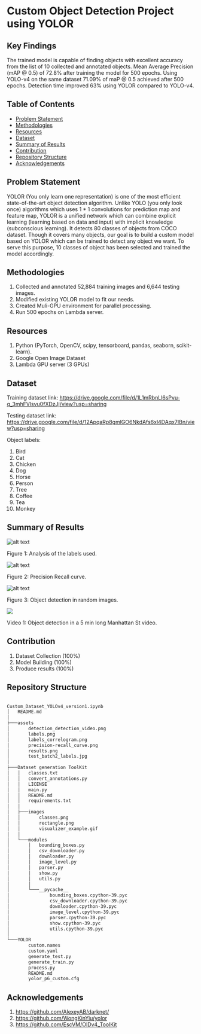 # Custom Object Detection Project using YOLOR

## Key Findings

The trained model is capable of finding objects with excellent accuracy from the list of 10 collected and annotated objects. Mean Average Precision (mAP @ 0.5) of 72.8% after training the model for 500 epochs. Using YOLO-v4 on the same dataset 71.09% of maP @ 0.5 achieved after 500 epochs. Detection time improved 63% using YOLOR compared to YOLO-v4. 

## Table of Contents

* <a href="https://github.com/Imrul2322/Object-Detection-Project-using-YOLOR#Problem-Statement">Problem Statement</a>
* <a href="https://github.com/Imrul2322/Object-Detection-Project-using-YOLOR#Methodologies">Methodologies</a>
* <a href="https://github.com/Imrul2322/Object-Detection-Project-using-YOLOR#Resources">Resources</a>
* <a href="https://github.com/Imrul2322/Object-Detection-Project-using-YOLOR#Dataset">Dataset</a>
* <a href="https://github.com/Imrul2322/Object-Detection-Project-using-YOLOR#Summary-of-Results">Summary of Results</a>
* <a href="https://github.com/Imrul2322/Object-Detection-Project-using-YOLOR#Contribution">Contribution</a>
* <a href="https://github.com/Imrul2322/Object-Detection-Project-using-YOLOR#Repository-Structure">Repository Structure</a>
* <a href="https://github.com/Imrul2322/Object-Detection-Project-using-YOLOR#Acknowledgements">Acknowledgements</a>

## Problem Statement

YOLOR (You only learn one representation) is one of the most efficient state-of-the-art object detection algorithm. Unlike YOLO (you only look once) algorithms which uses 1 * 1 convolutions for prediction map and feature map, YOLOR is a unified network which can combine explicit learning (learning based on data and input) with implicit knowledge (subconscious learning). It detects 80 classes of objects from COCO dataset. Though it covers many objects, our goal is to build a custom model based on YOLOR which can be trained to detect any object we want. To serve this purpose, 10 classes of object has been selected and trained the model accordingly.

## Methodologies

1. Collected and annotated 52,884 training images and 6,644 testing images. 
2. Modified existing YOLOR model to fit our needs. 
3. Created Muli-GPU environment for parallel processing. 
4. Run 500 epochs on Lambda server. 

## Resources

1. Python (PyTorch, OpenCV, scipy, tensorboard, pandas, seaborn, scikit-learn).
2. Google Open Image Dataset
3. Lambda GPU server (3 GPUs)

## Dataset

Training dataset link: https://drive.google.com/file/d/1L1mRbnLl6sPvu-q_3mhFVlsvu0fXDzJj/view?usp=sharing

Testing dataset link: https://drive.google.com/file/d/12ApqaRp8gmlGO6NkdAfs6xl4DAqx7IBn/view?usp=sharing

Object labels:
1. Bird
2. Cat
3. Chicken
4. Dog
5. Horse
6. Person
7. Tree
8. Coffee
9. Tea
10. Monkey

## Summary of Results 

![alt text](https://github.com/Imrul2322/Object-Detection-Project-using-YOLOR/blob/main/assets/labels.png)

Figure 1: Analysis of the labels used. 

![alt text](https://github.com/Imrul2322/Object-Detection-Project-using-YOLOR/blob/main/assets/precision-recall_curve.png)

Figure 2: Precision Recall curve.

![alt text](https://github.com/Imrul2322/Object-Detection-Project-using-YOLOR/blob/main/assets/test_batch2_labels.jpg)

Figure 3: Object detection in random images.

<a href="https://drive.google.com/file/d/1pYlTC-hrTUykopNUfVh64yCQsX2LDOAa/view?usp=sharing"><img src="https://github.com/Imrul2322/Object-Detection-Project-using-YOLOR/blob/main/assets/detection_detection_video.png" ></a>

Video 1: Object detection in a 5 min long Manhattan St video. 


## Contribution

1. Dataset Collection (100%)
2. Model Building (100%)
3. Produce results (100%)

## Repository Structure

```bash

Custom_Dataset_YOLOv4_version1.ipynb
│   README.md
│
├───assets
│       detection_detection_video.png
│       labels.png
│       labels_correlogram.png
│       precision-recall_curve.png
│       results.png
│       test_batch2_labels.jpg
│
├───Dataset generation ToolKit
│   │   classes.txt
│   │   convert_annotations.py
│   │   LICENSE
│   │   main.py
│   │   README.md
│   │   requirements.txt
│   │
│   ├───images
│   │       classes.png
│   │       rectangle.png
│   │       visualizer_example.gif
│   │
│   └───modules
│       │   bounding_boxes.py
│       │   csv_downloader.py
│       │   downloader.py
│       │   image_level.py
│       │   parser.py
│       │   show.py
│       │   utils.py
│       │
│       └───__pycache__
│               bounding_boxes.cpython-39.pyc
│               csv_downloader.cpython-39.pyc
│               downloader.cpython-39.pyc
│               image_level.cpython-39.pyc
│               parser.cpython-39.pyc
│               show.cpython-39.pyc
│               utils.cpython-39.pyc
│
└───YOLOR
        custom.names
        custom.yaml
        generate_test.py
        generate_train.py
        process.py
        README.md
        yolor_p6_custom.cfg

```

## Acknowledgements

1. https://github.com/AlexeyAB/darknet/
2. https://github.com/WongKinYiu/yolor
3. https://github.com/EscVM/OIDv4_ToolKit











